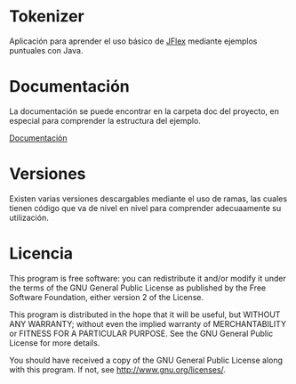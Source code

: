 # Tokenizer

Aplicación para aprender el uso básico de [JFlex](http://jflex.de/) mediante ejemplos puntuales con Java.


# Documentación

La documentación se puede encontrar en la carpeta doc del proyecto, en especial para comprender la estructura del ejemplo.

[Documentación](doc/index.md)


# Versiones

Existen varias versiones descargables mediante el uso de ramas, las cuales tienen código que va de nivel en nivel para comprender adecuaamente su utilización.

# Licencia

This program is free software: you can redistribute it and/or modify
it under the terms of the GNU General Public License as published by
the Free Software Foundation, either version 2 of the License.

This program is distributed in the hope that it will be useful,
but WITHOUT ANY WARRANTY; without even the implied warranty of
MERCHANTABILITY or FITNESS FOR A PARTICULAR PURPOSE.  See the
GNU General Public License for more details.

You should have received a copy of the GNU General Public License
along with this program.  If not, see <http://www.gnu.org/licenses/>.
